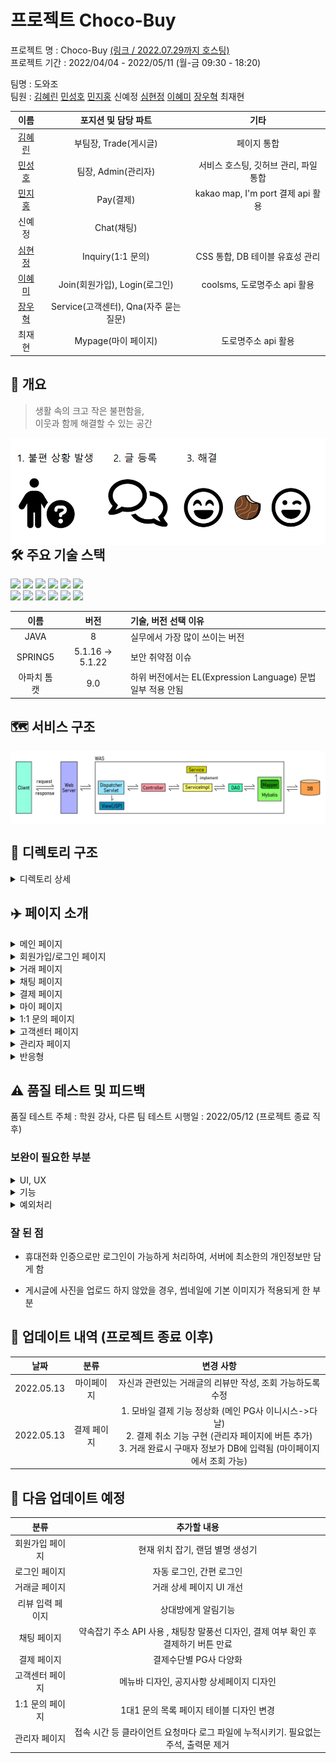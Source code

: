 # 프로젝트 Choco-Buy

프로젝트 명 : Choco-Buy [(링크 / 2022.07.29까지 호스팅)](http://chocobuy250.ml:8080/)    
프로젝트 기간 : 2022/04/04 - 2022/05/11 (월-금 09:30 - 18:20)  

팀명 : 도와조  
팀원 : [김혜린](https://github.com/gimae1) [민성호](https://github.com/Hernameis) [민지홍](https://github.com/may-jh) 신예정 [심현정](https://github.com/jwsimhj97) [이혜미](https://github.com/Flowerdrumsong) [장우혁](https://github.com/dgh03052) 최재현

|                    이름                     |          포지션 및 담당 파트           |                 기타                  |
| :-----------------------------------------: | :------------------------------------: | :-----------------------------------: |
|     [김혜린](https://github.com/gimae1)     |         부팀장, Trade(게시글)          |              페이지 통합              |
|   [민성호](https://github.com/Hernameis)    |          팀장, Admin(관리자)           | 서비스 호스팅, 깃허브 관리, 파일 통합 |
|     [민지홍](https://github.com/may-jh)     |               Pay(결제)                |   kakao map, I'm port 결제 api 활용   |
|                   신예정                    |               Chat(채팅)               |                                       |
|   [심현정](https://github.com/jwsimhj97)    |           Inquiry(1:1 문의)            |    CSS 통합, DB 테이블 유효성 관리    |
| [이혜미](https://github.com/Flowerdrumsong) |     Join(회원가입), Login(로그인)      |     coolsms, 도로명주소 api 활용      |
|    [장우혁](https://github.com/dgh03052)    | Service(고객센터), Qna(자주 묻는 질문) |                                       |
|                   최재현                    |          Mypage(마이 페이지)           |          도로명주소 api 활용          |



## :eyes: 개요

> 생활 속의 크고 작은 불편함을,   
> 이웃과 함께 해결할 수 있는  공간

<img src="./img/chocobuy_concept.png" align="left">



## 🛠 주요 기술 스택

<img src="https://img.shields.io/badge/JAVA-007396?style=for-the-badge&logo=java&logoColor=white"> <img src="https://img.shields.io/badge/spring-6DB33F?style=for-the-badge&logo=spring&logoColor=white"> <img src="https://img.shields.io/badge/Tomcat-F8DC75?style=for-the-badge&logo=apachetomcat&logoColor=black">  <img src="https://img.shields.io/badge/MariaDB-003545?style=for-the-badge&logo=mariadb&logoColor=white"> <img src="https://img.shields.io/badge/AWS-232F3E?style=for-the-badge&logo=amazonaws&logoColor=white"> <img src="https://img.shields.io/badge/Github-181717?style=for-the-badge&logo=github&logoColor=white">  
<img src="https://img.shields.io/badge/html5-E34F26?style=for-the-badge&logo=html5&logoColor=white"> <img src="https://img.shields.io/badge/CSS3-1572B6?style=for-the-badge&logo=css3&logoColor=white"> <img src="https://img.shields.io/badge/JavaScript-F7DF1E?style=for-the-badge&logo=javascript&logoColor=white"> <img src="https://img.shields.io/badge/Bootstrap-7952B3?style=for-the-badge&logo=bootstrap&logoColor=white"> <img src="https://img.shields.io/badge/jQuery-0769AD?style=for-the-badge&logo=jquery&logoColor=white"> <img src="https://img.shields.io/badge/AJAX-232F3E?style=for-the-badge&logo=ajax&logoColor=white"> 

|    이름     |       버전       | 기술, 버전 선택 이유                                        |
| :---------: | :--------------: | :---------------------------------------------------------- |
|    JAVA     |        8         | 실무에서 가장 많이 쓰이는 버전                              |
|   SPRING5   | 5.1.16 -> 5.1.22 | 보안 취약점 이슈                                            |
| 아파치 톰캣 |       9.0        | 하위 버전에서는 EL(Expression Language) 문법 일부 적용 안됨 |

## 🗺️ 서비스 구조



<img src="./img/was_structure.png" align="center">



## :file_folder: 디렉토리 구조

<details>
    <summary>디렉토리 상세</summary>
    <div markdown="1">


      └─src
        └─main
            ├─java
            │  └─com
            │      ├─chocobuy
            │      │  ├─biz
            │      │  │  ├─admin
            │      │  │  │  └─impl
            │      │  │  ├─chat
            │      │  │  │  └─impl
            │      │  │  ├─inquiry
            │      │  │  │  └─impl
            │      │  │  ├─pay
            │      │  │  │  └─impl
            │      │  │  ├─qna
            │      │  │  │  └─impl
            │      │  │  ├─service
            │      │  │  │  └─impl
            │      │  │  ├─trade
            │      │  │  │  └─impl
            │      │  │  ├─user
            │      │  │  │  └─impl
            │      │  │  └─util
            │      │  └─view
            │      │      └─controller
            │      └─my
            │          └─web
            │              └─interceptor
            ├─resources
            │  └─mappings
            └─webapp
                ├─resources
                │  ├─css
                │  ├─img
                │  │  ├─ban
                │  │  ├─common
                │  │  ├─profileImg
                │  │  ├─serviceImg
                │  │  └─upload
                │  └─js
                └─WEB-INF
                    ├─config
                    └─views
                        ├─Admin
                        ├─Chat
                        ├─error
                        ├─Inquiry
                        ├─Join
                        ├─Login
                        ├─Mypage
                        ├─Pay
                        ├─popup
                        ├─Service
                        ├─template
                        └─Trade

</details>



## :airplane: 페이지 소개

<details>
    <summary>메인 페이지</summary>
    <div markdown="1">
<img src="./img/ppt/index.PNG" align="center">

</details>

<details>
    <summary>회원가입/로그인 페이지</summary>
    <div markdown="1">
<img src="./img/ppt/join1.PNG" align="center">

<img src="./img/ppt/join2.PNG" align="center">

<img src="./img/ppt/login1.PNG" align="center">

</details>

<details>
    <summary>거래 페이지</summary>
    <div markdown="1">

<img src="./img/ppt/trade1.PNG" align="center">

<img src="./img/ppt/trade2.PNG" align="center">

<img src="./img/ppt/trade3.PNG" align="center">

</details>

<details>
    <summary>채팅 페이지</summary>
    <div markdown="1">

<img src="./img/ppt/chat1.PNG" align="center">

<img src="./img/ppt/chat2.PNG" align="center">

<img src="./img/ppt/chat3.PNG" align="center">

</details>

<details>
    <summary>결제 페이지</summary>
    <div markdown="1">

<img src="./img/ppt/pay1.PNG" align="center">

<img src="./img/ppt/pay2.PNG" align="center">

</details>

<details>
    <summary>마이 페이지</summary>
    <div markdown="1">

<img src="./img/ppt/mypage1.PNG" align="center">

<img src="./img/ppt/mypage2.PNG" align="center">

</details>

<details>
    <summary>1:1 문의 페이지</summary>
    <div markdown="1">

<img src="./img/ppt/inquiry1.PNG" align="center">

<img src="./img/ppt/inquiry2.PNG" align="center">

<img src="./img/ppt/inquiry3.PNG" align="center">

</details>

<details>
    <summary>고객센터 페이지</summary>
    <div markdown="1">
<img src="./img/ppt/service1.PNG" align="center">

<img src="./img/ppt/service2.PNG" align="center">

<img src="./img/ppt/service3.PNG" align="center">

</details>

<details>
    <summary>관리자 페이지</summary>
    <div markdown="1">
<img src="./img/ppt/admin1.PNG" align="center">

</details>

<details>
    <summary>반응형</summary>
    <div markdown="1">
<img src="./img/ppt/response1.PNG" align="center">
<img src="./img/ppt/response2.PNG" align="center">

<img src="./img/ppt/response3.PNG" align="center">

</details>



## :warning: 품질 테스트 및 피드백

품질 테스트 주체 : 학원 강사, 다른 팀
테스트 시행일 : 2022/05/12 (프로젝트 종료 직후)

### 보완이 필요한 부분

<details>
    <summary>UI, UX</summary>
    <div markdown="1">

- 메인 페이지
  - 모든 카테고리가 바로 보였으면 좋겠다
  - 메인페이지에서 검색만 하려고 해도 로그인을 요구한다
  - 공지사항은 로그인을 하지 않아도 들어갈 수 있으면 좋겠다
  - 캐러셀 넣은 영역에 차지한 영역크기에 비해 이미지가 작고 슬라이드 될 때 마다 색이 변함으로<br/>옆 검색창에도 영향을 주는 것 같습니다!
  - 로그인을 한 후에 메인페이지가 로그인 안할 때와 다릅니다!(비주얼영역이 사라짐!, 이질감이 듦!)
  - 검색 기능 사용할 경우 에러나는 경우 있음. 다시 사용해본 경우 잘 기능하는가 싶더니 다른 팀원 분 화면에서 오류났음. (비로그인으로 검색어 기능 사용: 가방 > 에러 창으로 이동)
  - 거래화면 리스트에서 검색안됨. 산책만됨
- 회원가입
  - url이 노출된 경고 창이 노출됨!
- 상품 페이지
  - 텍스트박스 크기가 고정되어 있지않아서 맘대로 늘렸다 줄였다 할 수 있습니다!
  - 텍스트박스 아래에는 상품에 대한 가격인지 한 번에 알아볼 수 없었습니다!
  - 채팅으로 거래하기 페이지로 넘어가서 채팅을 하면 입력하지 않고도 전송이 되고 시점이스크롤을 따라가지 않습니다!
  - 게시물이 없는 카테고리 선택시 안내문구가 없는 빈 페이지가 나옵니다.
- 마이페이지
  - ~~거래내역페이지에 거래상대 항목에 NULL값이 들어간게 보입니다~~
  - 상품에 대한 리뷰를 보는데 과정이 불편합니다! 상품 페이지에서 리뷰를 같이 볼 수 있으면 좋을 것 같습니다!
  - 리뷰보기 했는데 거래내역이 나와요. 모든 사람의 거래내역이 뜨는거같은데 리뷰보기보단 거래내역이 나아보여요
  - 마이페이지 정보수정에서 주소 수정할때 다시 로그인창으로 넘어가고 로그인 하면 메인페이지로 돌아가버리는 경우가 있습니다.
- 1대1 문의
  - 관리자모드에서 1:1문의 숨김처리했는데 사용자 화면에서 보여짐 

</details>

<details>
    <summary>기능</summary>
    <div markdown="1">

- 채팅 페이지
  - 약속 수정이 되지 않는다.
- 결제 페이지
  - 결제할때 개인 이메일이 아닌 사이트 이메일로 나와요.
  - 모바일에서 X누르거나, 결제가 완료되면 localhost로 가요...(KakaoTalk_20220512_102807844.png참고)
  - 금액을 적는 부분에 아무 글자를 다 넣어도 됩니다!
- 기타
  - 로그인되지 않은경우, 메인 로고를 눌러도 index페이지로 이동되지 않습니다.
  - 서치시에도 에러가 납니다

</details>

<details>
    <summary>예외처리</summary>
    <div markdown="1">
- 상품 페이지
  - 거래글 등록시 이미지 한 번 선택하면 변경이 안됨. 잘못등록한 경우 불편
- 마이페이지
  - 리뷰보기 검색 옵션에서 내정보가 작성자인가요? 작성자(예를들어 하하) 로 검색해도 아무것도 안 나옵니다.
  - 결제내역 확인 메뉴 구매자 이름 못 끌어옴
- 고객센터
  - 고객센터 검색 기능에서는 엔터 치면 검색이 되는데 마이페이지 리뷰보기에서 엔터 치면 <br/>Handler processing failed; nested exception is java.lang.NoSuchMethodError:<br/>org.springframework.core.log.LogFormatUtils.formatValue(Ljava/lang/Object;IZ)Ljava/lang/String;<br/>오류가 납니다.

</details>

### 잘 된 점

- 휴대전화 인증으로만 로그인이 가능하게 처리하여, 서버에 최소한의 개인정보만 담게 함

- 게시글에 사진을 업로드 하지 않았을 경우, 썸네일에 기본 이미지가 적용되게 한 부분



## :wrench: 업데이트 내역 (프로젝트 종료 이후)

|    날짜    |    분류     |                          변경 사항                           |
| :--------: | :---------: | :----------------------------------------------------------: |
| 2022.05.13 | 마이페이지  |  자신과 관련있는 거래글의 리뷰만 작성, 조회 가능하도록 수정  |
| 2022.05.13 | 결제 페이지 | 1. 모바일 결제 기능 정상화 (메인 PG사 이니시스->다날)<br />2. 결제 취소 기능 구현 (관리자 페이지에 버튼 추가)<br />3. 거래 완료시 구매자 정보가 DB에 입력됨 (마이페이지에서 조회 가능)<br /> |



## :date: 다음 업데이트 예정

|       분류       |                         추가할 내용                          |
| :--------------: | :----------------------------------------------------------: |
| 회원가입 페이지  |               현재 위치 잡기, 랜덤 별명 생성기               |
|  로그인 페이지   |                   자동 로그인, 간편 로그인                   |
|  거래글 페이지   |                   거래 상세 페이지 UI 개선                   |
| 리뷰 입력 페이지 |                     상대방에게 알림기능                      |
|   채팅 페이지    | 약속잡기 주소 API 사용 , 채팅창 말풍선 디자인, 결제 여부 확인 후 결제하기 버튼 만료 |
|   결제 페이지    |                    결제수단별 PG사 다양화                    |
| 고객센터 페이지  |          메뉴바 디자인,  공지사항 상세페이지 디자인          |
| 1:1 문의 페이지  |           1대1 문의 목록 페이지 테이블 디자인 변경           |
|  관리자 페이지   | 접속 시간 등 클라이언트 요청마다 로그 파일에 누적시키기. 필요없는 주석, 출력문 제거 |



